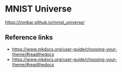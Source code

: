 # MNIST Universe

https://ironbar.github.io/mnist_universe/

## Reference links

- https://www.mkdocs.org/user-guide/choosing-your-theme/#readthedocs
- https://www.mkdocs.org/user-guide/choosing-your-theme/#readthedocs

